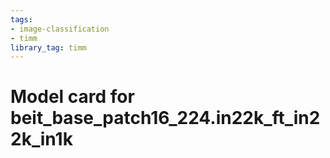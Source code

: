 ```yaml
---
tags:
- image-classification
- timm
library_tag: timm
---
```

# Model card for beit_base_patch16_224.in22k_ft_in22k_in1k